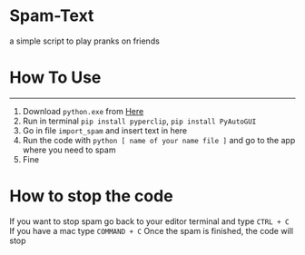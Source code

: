 # Spam-Text
a simple script to play pranks on friends

# How To Use
------------
1. Download `python.exe` from [Here](https://www.python.org/downloads/)
2. Run in terminal `pip install pyperclip`, `pip install PyAutoGUI`
3. Go in file `import_spam` and insert text in here
4. Run the code with `python [ name of your name file ]` and go to the app where you need to spam
5. Fine

# How to stop the code
If you want to stop spam go back to your editor terminal and type `CTRL + C`
If you have a mac type `COMMAND + C`
Once the spam is finished, the code will stop
